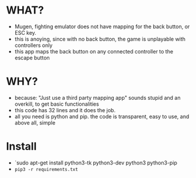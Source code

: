 # WHAT?
- Mugen, fighting emulator does not have mapping for the back button, or ESC key.
- this is anoying, since with no back button, the game is unplayable with controllers only
- this app maps the back button on any connected controller to the escape button

# WHY?
- because: "Just use a third party mapping app" sounds stupid and an overkill, to get basic functionalities
- this code has 32 lines and it does the job.
- all you need is python and pip. the code is transparent, easy to use, and above all, simple

# Install
- `sudo apt-get install python3-tk python3-dev python3 python3-pip
- `pip3 -r requirements.txt`
